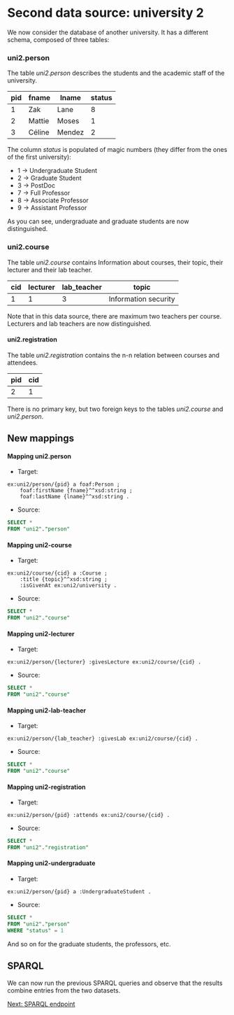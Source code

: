 Second data source: university 2
================================

We now consider the database of another university. It has a different schema,
composed of three tables:

### uni2.person
The table *uni2.person* describes the students and the academic staff of the university.

pid | fname   | lname  | status
--- | ------- | ------ | ------
 1  |  Zak    | Lane   | 8
 2  |  Mattie | Moses  | 1
 3  |  Céline | Mendez | 2

 The column *status* is populated of magic numbers (they differ from the ones of the first university):
   - 1 -> Undergraduate Student
   - 2 -> Graduate Student
   - 3 -> PostDoc
   - 7 -> Full Professor
   - 8 -> Associate Professor
   - 9 -> Assistant Professor

As you can see, undergraduate and graduate students are now distinguished.

### uni2.course
The table *uni2.course* contains Information
about courses, their topic, their lecturer and their lab teacher.

cid | lecturer | lab_teacher | topic
--- | -------- | ----------- | ---------------------
 1  | 1        | 3           |  Information security

Note that in this data source, there are maximum two teachers per course. Lecturers and lab teachers are now distinguished.

#### uni2.registration

The table *uni2.registration* contains the n-n relation
between courses and attendees.

pid | cid
--- | ---
2   | 1

There is no primary key, but two foreign keys to the tables *uni2.course* and *uni2.person*.

## New mappings

#### Mapping uni2.person
 * Target:
```turtle
ex:uni2/person/{pid} a foaf:Person ;
    foaf:firstName {fname}^^xsd:string ;
    foaf:lastName {lname}^^xsd:string .
```
 * Source:
```sql
SELECT *
FROM "uni2"."person"
```

#### Mapping uni2-course
 * Target:
```turtle
ex:uni2/course/{cid} a :Course ;
    :title {topic}^^xsd:string ;
    :isGivenAt ex:uni2/university .
```
 * Source:
```sql
SELECT *
FROM "uni2"."course"
```

#### Mapping uni2-lecturer
 * Target:
```turtle
ex:uni2/person/{lecturer} :givesLecture ex:uni2/course/{cid} .
```
 * Source:
```sql
SELECT *
FROM "uni2"."course"
```

#### Mapping uni2-lab-teacher
 * Target:
```turtle
ex:uni2/person/{lab_teacher} :givesLab ex:uni2/course/{cid} .
```
 * Source:
```sql
SELECT *
FROM "uni2"."course"
```

#### Mapping uni2-registration
 * Target:
```turtle
ex:uni2/person/{pid} :attends ex:uni2/course/{cid} .
```
 * Source:
```sql
SELECT *
FROM "uni2"."registration"
```


#### Mapping uni2-undergraduate
 * Target:
```turtle
ex:uni2/person/{pid} a :UndergraduateStudent .
```
 * Source:
```sql
SELECT *
FROM "uni2"."person"
WHERE "status" = 1
```

And so on for the graduate students, the professors, etc.

## SPARQL

We can now run the previous SPARQL queries and observe that the results combine
entries from the two datasets.


[Next: SPARQL endpoint](sparql-endpoint.md)
